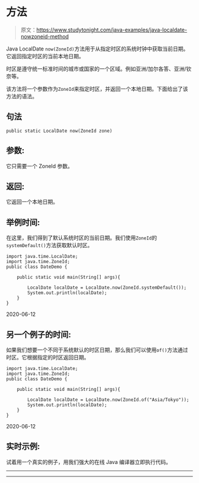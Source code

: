 # 方法

> 原文：<https://www.studytonight.com/java-examples/java-localdate-nowzoneid-method>

Java LocalDate `now(ZoneId)`方法用于从指定时区的系统时钟中获取当前日期。它返回指定时区的当前本地日期。

时区是遵守统一标准时间的城市或国家的一个区域。例如亚洲/加尔各答、亚洲/钦奈等。

该方法将一个参数作为`ZoneId`来指定时区，并返回一个本地日期。下面给出了该方法的语法。

## 句法

```
public static LocalDate now(ZoneId zone)
```

## 参数:

它只需要一个 ZoneId 参数。

## 返回:

它返回一个本地日期。

## 举例时间:

在这里，我们得到了默认系统时区的当前日期。我们使用`ZoneId`的`systemDefault()`方法获取默认时区。

```
import java.time.LocalDate;
import java.time.ZoneId;
public class DateDemo {

	public static void main(String[] args){  

		LocalDate localDate = LocalDate.now(ZoneId.systemDefault());
		System.out.println(localDate);		
	}
}
```

2020-06-12

## 另一个例子的时间:

如果我们想要一个不同于系统默认的时区日期，那么我们可以使用`of()`方法通过时区。它根据指定的时区返回日期。

```
import java.time.LocalDate;
import java.time.ZoneId;
public class DateDemo {

	public static void main(String[] args){  

		LocalDate localDate = LocalDate.now(ZoneId.of("Asia/Tokyo"));
		System.out.println(localDate);		
	}
}
```

2020-06-12

## 实时示例:

试着用一个真实的例子，用我们强大的在线 Java 编译器立即执行代码。

* * *

* * *